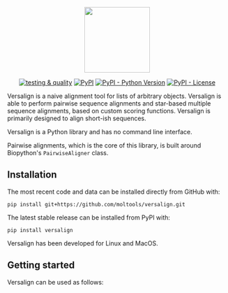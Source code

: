 <p align="center">
    <img 
        src="https://github.com/moltools/versalign/blob/main/logo.png" 
        height="150"
    />
</p>

<p align="center">
    <a href="https://github.com/moltools/versalign/actions/workflows/tests.yml">
      <img alt="testing & quality" src="https://github.com/moltools/versalign/actions/workflows/tests.yml/badge.svg" /></a>
    <a href="https://pypi.org/project/versalign">
      <img alt="PyPI" src="https://img.shields.io/pypi/v/versalign" /></a>
    <a href="https://pypi.org/project/versalign">
      <img alt="PyPI - Python Version" src="https://img.shields.io/pypi/pyversions/versalign" /></a>
    <a href="https://github.com/moltools/versalign/blob/main/LICENSE">
      <img alt="PyPI - License" src="https://img.shields.io/pypi/l/versalign" /></a>
     <!-- <a href="https://doi.org/10.5281/zenodo.11216453">
      <img src="https://zenodo.org/badge/DOI/10.5281/zenodo.11216453.svg" alt="DOI" /></a> -->
</p>

Versalign is a naive alignment tool for lists of arbitrary objects. Versalign is able to perform pairwise sequence alignments and star-based multiple sequence alignments, based on custom scoring functions. Versalign is primarily designed to align short-ish sequences.

Versalign is a Python library and has no command line interface.

Pairwise alignments, which is the core of this library, is built around Biopython's `PairwiseAligner` class.

## Installation

The most recent code and data can be installed directly from GitHub with:

```shell
pip install git+https://github.com/moltools/versalign.git
```

The latest stable release can be installed from PyPI with:

```shell
pip install versalign
```

Versalign has been developed for Linux and MacOS.

## Getting started

Versalign can be used as follows:

```python
```
